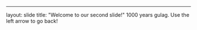 ---
layout: slide
title: "Welcome to our second slide!"
1000 years gulag.
Use the left arrow to go back!
